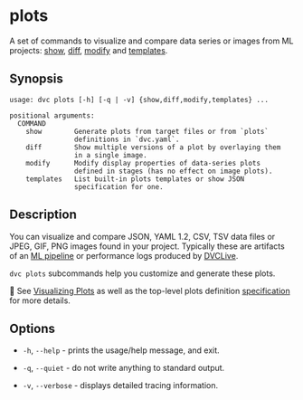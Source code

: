 # plots

A set of commands to visualize and compare data series or images from ML
projects: [show](/doc/command-reference/plots/show),
[diff](/doc/command-reference/plots/diff),
[modify](/doc/command-reference/plots/modify) and
[templates](/doc/command-reference/plots/templates).

## Synopsis

```usage
usage: dvc plots [-h] [-q | -v] {show,diff,modify,templates} ...

positional arguments:
  COMMAND
    show        Generate plots from target files or from `plots`
                definitions in `dvc.yaml`.
    diff        Show multiple versions of a plot by overlaying them
                in a single image.
    modify      Modify display properties of data-series plots
                defined in stages (has no effect on image plots).
    templates   List built-in plots templates or show JSON
                specification for one.
```

## Description

You can visualize and compare JSON, YAML 1.2, CSV, TSV data files or JPEG, GIF,
PNG images found in your project. Typically these are artifacts of an [ML
pipeline] or performance logs produced by [DVCLive].

`dvc plots` subcommands help you customize and generate these plots.

📖 See [Visualizing Plots] as well as the top-level plots definition
[specification] for more details.

[ml pipeline]: /doc/start/data-management/pipelines
[dvclive]: /doc/dvclive/dvclive-with-dvc
[visualizing plots]: /doc/user-guide/visualizing-plots
[specification]:
  /doc/user-guide/project-structure/dvcyaml-files#top-level-plot-definitions

## Options

- `-h`, `--help` - prints the usage/help message, and exit.

- `-q`, `--quiet` - do not write anything to standard output.

- `-v`, `--verbose` - displays detailed tracing information.
